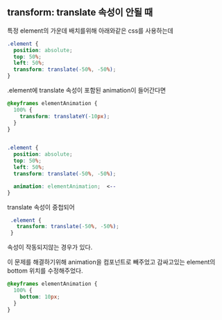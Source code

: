 ## transform: translate 속성이 안될 때

특정 element의 가운데 배치를위해 아래와같은 css를 사용하는데

```css
.element {
  position: absolute;
  top: 50%;
  left: 50%;
  transform: translate(-50%, -50%);
}
```
.element에 translate 속성이 포함된 animation이 들어간다면
```css
@keyframes elementAnimation {
  100% {
    transform: translateY(-10px);
  }
}


.element {
  position: absolute;
  top: 50%;
  left: 50%;
  transform: translate(-50%, -50%);

  animation: elementAnimation;  <--
}
```

translate 속성이 중첩되어

```css
 .element {
   transform: translate(-50%, -50%); 
 }
```

속성이 작동되지않는 경우가 있다.

이 문제를 해결하기위해 animation을 컴포넌트로 빼주었고
감싸고있는 element의 bottom 위치를 수정해주었다.
```css
@keyframes elementAnimation {
  100% {
    bottom: 10px;
  }
}
```